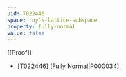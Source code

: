 ```yaml
---
uid: T022446
space: roy's-lattice-subspace
property: fully-normal
value: false
---
```

[[Proof]]

* [T022446] [Fully Normal|P000034]

